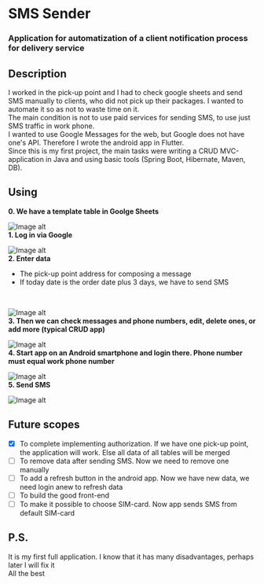 # SMS Sender
### Application for automatization of a client notification process for delivery service
## Description
I worked in the pick-up point and I had to check google sheets and send SMS manually to clients, who did not pick up their packages. I wanted to automate it so 
as not to waste time on it.
<br>
The main condition is not to use paid services for sending SMS, to use just SMS traffic in work phone.
<br>
I wanted to use Google Messages for the web, but Google does not have one's API. Therefore I wrote the android app in Flutter.
<br>
Since this is my first project, the main tasks were writing a CRUD MVC-application in Java and using basic tools (Spring Boot, Hibernate, Maven, DB).
## Using
**0. We have a template table in Goolge Sheets**
<br>

![Image alt](https://github.com/Vazhenston/SMS-Sender-application/blob/main/screenshots/table.png)
<br>
**1. Log in via Google**
<br>

![Image alt](https://github.com/Vazhenston/SMS-Sender-application/blob/main/screenshots/oauth.png)
<br>
**2. Enter data**
- The pick-up point address for composing a message
- If today date is the order date plus 3 days, we have to send SMS
<br>

![Image alt](https://github.com/Vazhenston/SMS-Sender-application/blob/main/screenshots/enter.png)
<br>
**3. Then we can check messages and phone numbers, edit, delete ones, or add more (typical CRUD app)**
<br>

![Image alt](https://github.com/Vazhenston/SMS-Sender-application/blob/main/screenshots/web.png)
<br>
**4. Start app on an Android smartphone and login there. Phone number must equal work phone number**
<br>

![Image alt](https://github.com/Vazhenston/SMS-Sender-application/blob/main/screenshots/login.jpg)
<br>
**5. Send SMS**
<br>

![Image alt](https://github.com/Vazhenston/SMS-Sender-application/blob/main/screenshots/app.jpg)
<br>
## Future scopes
- [x] To complete implementing authorization. If we have one pick-up point, the application will work. Else all data of all tables will be merged
- [ ] To remove data after sending SMS. Now we need to remove one manually
- [ ] To add a refresh button in the android app. Now we have new data, we need login anew to refresh data
- [ ] To build the good front-end
- [ ] To make it possible to choose SIM-card. Now app sends SMS from default SIM-card
## P.S.
It is my first full application. I know that it has many disadvantages, perhaps later I will fix it
<br>
All the best
